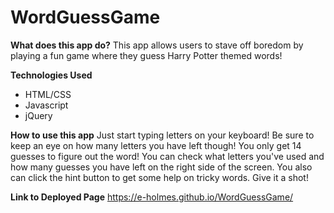 # WordGuessGame

**What does this app do?**
This app allows users to stave off boredom by playing a fun game where they guess Harry Potter themed words!

**Technologies Used**
* HTML/CSS
* Javascript
* jQuery

**How to use this app**
Just start typing letters on your keyboard! Be sure to keep an eye on how many letters you have left though! You only get 14 guesses to figure out the word! You can check what letters you've used and how many guesses you have left on the right side of the screen. You also can click the hint button to get some help on tricky words. Give it a shot!

**Link to Deployed Page**
https://e-holmes.github.io/WordGuessGame/